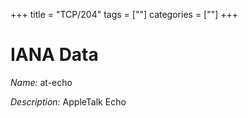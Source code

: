 +++
title = "TCP/204"
tags = [""]
categories = [""]
+++

# IANA Data

_Name:_ at-echo

_Description:_ AppleTalk Echo


